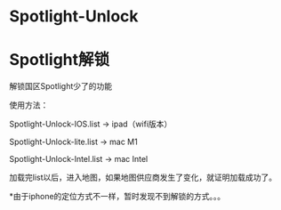 # Spotlight-Unlock
# Spotlight解锁

解锁国区Spotlight少了的功能

使用方法：

Spotlight-Unlock-IOS.list   -> ipad（wifi版本）

Spotlight-Unlock-lite.list  -> mac M1

Spotlight-Unlock-Intel.list  -> mac Intel

加载完list以后，进入地图，如果地图供应商发生了变化，就证明加载成功了。

*由于iphone的定位方式不一样，暂时发现不到解锁的方式。。。
